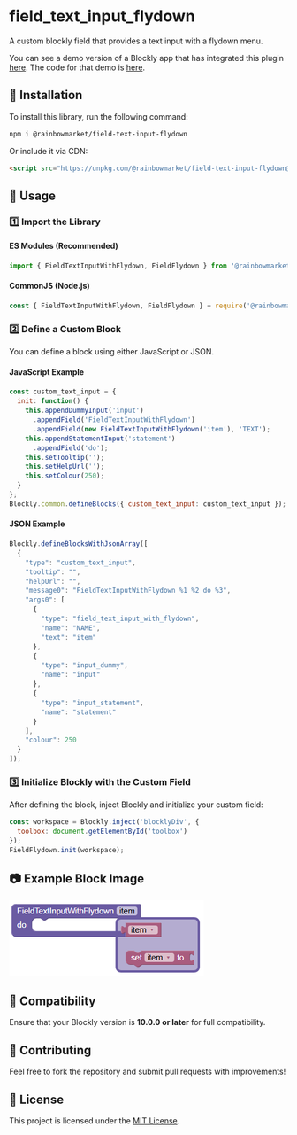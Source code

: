 # field_text_input_flydown 

A custom blockly field that provides a text input with a flydown menu.

You can see a demo version of a Blockly app that has integrated this plugin
[here](https://rainbowmarket.github.io/field_text_input_flydown/test/).  The code for that
demo is [here](https://rainbowmarket.github.io/field_text_input_flydown/test/).

## 🚀 Installation
To install this library, run the following command:
```sh
npm i @rainbowmarket/field-text-input-flydown
```

Or include it via CDN:
```html
<script src="https://unpkg.com/@rainbowmarket/field-text-input-flydown@latest"></script>
```

## 📌 Usage

### 1️⃣ Import the Library

#### ES Modules (Recommended)
```js
import { FieldTextInputWithFlydown, FieldFlydown } from '@rainbowmarket/field_text_input_flydown';
```

#### CommonJS (Node.js)
```js
const { FieldTextInputWithFlydown, FieldFlydown } = require('@rainbowmarket/field_text_input_flydown');
```

### 2️⃣ Define a Custom Block
You can define a block using either JavaScript or JSON.

#### JavaScript Example
```js
const custom_text_input = {
  init: function() {
    this.appendDummyInput('input')
      .appendField('FieldTextInputWithFlydown')
      .appendField(new FieldTextInputWithFlydown('item'), 'TEXT');
    this.appendStatementInput('statement')
      .appendField('do');
    this.setTooltip('');
    this.setHelpUrl('');
    this.setColour(250);
  }
};
Blockly.common.defineBlocks({ custom_text_input: custom_text_input });
```

#### JSON Example
```js
Blockly.defineBlocksWithJsonArray([
  {
    "type": "custom_text_input",
    "tooltip": "",
    "helpUrl": "",
    "message0": "FieldTextInputWithFlydown %1 %2 do %3",
    "args0": [
      {
        "type": "field_text_input_with_flydown",
        "name": "NAME",
        "text": "item"
      },
      {
        "type": "input_dummy",
        "name": "input"
      },
      {
        "type": "input_statement",
        "name": "statement"
      }
    ],
    "colour": 250
  }
]);
```

### 3️⃣ Initialize Blockly with the Custom Field
After defining the block, inject Blockly and initialize your custom field:
```js
const workspace = Blockly.inject('blocklyDiv', {
  toolbox: document.getElementById('toolbox')
});
FieldFlydown.init(workspace);
```

## 📷 Example Block Image
![Custom Block](readme-media/Custom_Block.png "Block")

## 🔧 Compatibility
Ensure that your Blockly version is **10.0.0 or later** for full compatibility.

## 🤝 Contributing
Feel free to fork the repository and submit pull requests with improvements!

## 📜 License
This project is licensed under the [MIT License](LICENSE).

